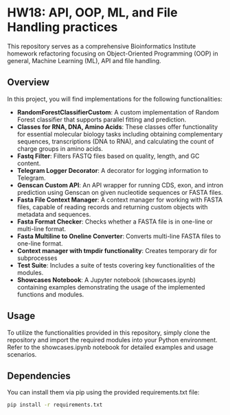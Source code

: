 # HW18: API, OOP, ML, and File Handling practices

This repository serves as a comprehensive Bioinformatics Institute homework refactoring focusing on Object-Oriented Programming (OOP) in general, Machine Learning (ML), API and file handling.

## Overview
In this project, you will find implementations for the following functionalities:

* **RandomForestClassifierCustom**: A custom implementation of Random Forest classifier that supports parallel fitting and prediction.
* **Classes for RNA, DNA, Amino Acids**: These classes offer functionality for essential molecular biology tasks including obtaining complementary sequences, transcriptions (DNA to RNA), and calculating the count of charge groups in amino acids.
* **Fastq Filter**: Filters FASTQ files based on quality, length, and GC content.
* **Telegram Logger Decorator**: A decorator for logging information to Telegram.
* **Genscan Custom API**: An API wrapper for running CDS, exon, and intron prediction using Genscan on given nucleotide sequences or FASTA files.
* **Fasta File Context Manager**: A context manager for working with FASTA files, capable of reading records and returning custom objects with metadata and sequences.
* **Fasta Format Checker**: Checks whether a FASTA file is in one-line or multi-line format.
* **Fasta Multiline to Oneline Converter**: Converts multi-line FASTA files to one-line format.
* **Context manager with tmpdir functionality**: Creates temporary dir for subprocesses
* **Test Suite**: Includes a suite of tests covering key functionalities of the modules.
* **Showcases Notebook**: A Jupyter notebook (showcases.ipynb) containing examples demonstrating the usage of the implemented functions and modules.



## Usage
To utilize the functionalities provided in this repository, simply clone the repository and import the required modules into your Python environment. Refer to the showcases.ipynb notebook for detailed examples and usage scenarios.


## Dependencies
You can install them via pip using the provided requirements.txt file:
```bash
pip install -r requirements.txt
```
